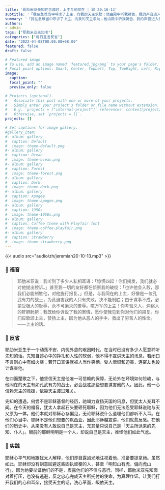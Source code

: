 ```yaml
---
title: '耶肋米亚先知在苦难时，上主与他同在 | 耶 20:10-13'
subtitle: '「我在急难当中呼求了上主，向我的天主求助；他由殿中听我祷告，我的声音进入他的耳鼓。」（咏18:7）'
summary: '「我在急难当中呼求了上主，向我的天主求助；他由殿中听我祷告，我的声音进入他的耳鼓。」（咏18:7）'
authors:
- admin
tags: ["耶肋米亚先知书"]
categories: ["每日圣言反省"]
date: "2022-04-08T00:00:00+08:00"
featured: false
draft: false

# Featured image
# To use, add an image named `featured.jpg/png` to your page's folder.
# Focal point options: Smart, Center, TopLeft, Top, TopRight, Left, Right, BottomLeft, Bottom, BottomRight
image:
  caption:
  focal_point: ""
  preview_only: false

# Projects (optional).
#   Associate this post with one or more of your projects.
#   Simply enter your project's folder or file name without extension.
#   E.g. `projects = ["internal-project"]` references `content/project/deep-learning/index.md`.
#   Otherwise, set `projects = []`.
projects: []

# Set captions for image gallery.
#gallery_item:
#- album: gallery
#  caption: Default
#  image: theme-default.png
#- album: gallery
#  caption: Ocean
#  image: theme-ocean.png
#- album: gallery
#  caption: Forest
#  image: theme-forest.png
#- album: gallery
#  caption: Dark
#  image: theme-dark.png
#- album: gallery
#  caption: Apogee
#  image: theme-apogee.png
#- album: gallery
#  caption: 1950s
#  image: theme-1950s.png
#- album: gallery
#  caption: Coffee theme with Playfair font
#  image: theme-coffee-playfair.png
#- album: gallery
#  caption: Strawberry
#  image: theme-strawberry.png
---
```


{{< audio src="audio/zh/jeremiah20-10-13.mp3" >}}

### :love_letter: 福音
> 耶肋米亚说：我听到了多少人私相耳语：「惊慌四起！你们揭发，我们就必对他提出控诉。」甚至我一切的友好都在侦察我的破绽：「也许他会入彀，那我们必能制胜他，对他施行报复。」但是，与我同在的上主，好像是一位孔武有力的战士，为此迫害我的人只有失败，决不能制胜；由于谋事不成，必蒙受极大的耻辱，永不可磨灭的羞辱。噫万军的上主！你考验义人，洞察人的肝胆肺腑；我既给你诉说了我的案情，愿你使我见到你对他们的报复。你们应歌颂上主，赞扬上主，因为他从恶人的手中，救出了穷苦人的性命。 ——上主的话。

### :speech_balloon: 反省
耶肋米亚生于一个动荡不安、内忧外患的艰困时代，在当时已没有多少人愿意聆听先知的话。先知自述心中的挣扎和人性的软弱，他不得不宣讲天主的讯息，若闭口不言则心中有如火烧；若开口宣讲就被人当作笑柄，受人憎恨和迫害，连密友也设计谋害他。

在四面楚歌之下，他坚信天主是他唯一可信赖的保障，无论外在环境如何险峻，与他同在的天主有如孔武有力的战士，必会战胜那些想要谋害他的人。因此，他一心信赖天主的救援，依靠天主渡过难关。

先知的遭遇，何尝不是耶稣基督的经历，祂竭力宣扬天国的讯息，但犹太人充耳不闻。在今天的福音，犹太人拿起石头要砸死耶稣，因为他们无法忍受耶稣说祂与天父原为一体。他们本就对耶稣心存偏见，无论耶稣说什么道理他们都听不入耳。在他们心目中，耶稣不是他们想要的默西亚，因此耶稣越宣讲，他们就愈反感。在他们的历史中，从来没有人敢说自己是天主，充其量只说自己是「天主所派来的先知、仆人」。眼前的耶稣明明是一个人，却说自己是天主，难怪他们如此气忿。

### :runner: 实践
耶稣心平气和地跟犹太人解释，他们却目露凶光地注视着他，准备要捉拿祂。虽然如此，耶稣却没有刻意回避这些固执顽梗的人，甚至「明知山有虎，偏向虎山行」，因为祂要举证他们的不是，表露他们的不信与恶行。同样，耶肋米亚先知面对着打压，也没有逃避，反之忠心完成天主所托付的使命，为真理作证。让我们打开我们的心和耳朵，接受天主的话，洗心革面，皈依天主。
